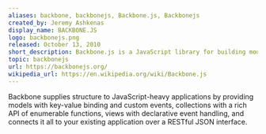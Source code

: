 ```yaml
---
aliases: backbone, backbonejs, Backbone.js, Backbonejs
created_by: Jeremy Ashkenas
display_name: BACKBONE.JS
logo: backbonejs.png
released: October 13, 2010
short_description: Backbone.js is a JavaScript library for building modern web apps and services.
topic: backbonejs
url: https://backbonejs.org/
wikipedia_url: https://en.wikipedia.org/wiki/Backbone.js
---
```

Backbone supplies structure to JavaScript-heavy applications by providing models with key-value binding and custom events, collections with a rich API of enumerable functions, views with declarative event handling, and connects it all to your existing application over a RESTful JSON interface.
